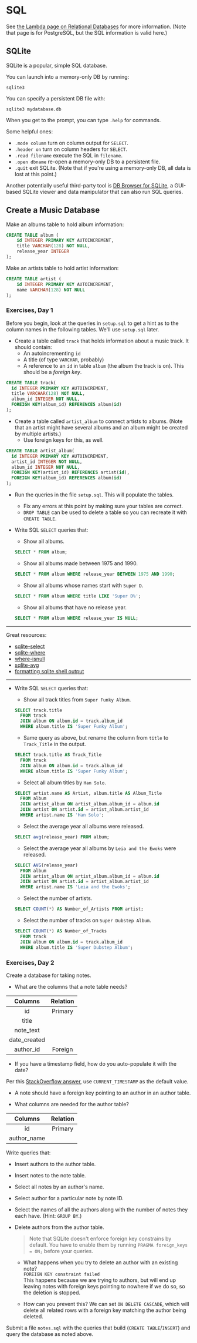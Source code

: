 # SQL

See [the Lambda page on Relational
Databases](https://github.com/LambdaSchool/Relational-Databases) for more
information. (Note that page is for PostgreSQL, but the SQL information is valid
here.)

## SQLite

SQLite is a popular, simple SQL database.

You can launch into a memory-only DB by running:

```
sqlite3
```

You can specify a persistent DB file with:

```
sqlite3 mydatabase.db
```

When you get to the prompt, you can type `.help` for commands.

Some helpful ones:

* `.mode column` turn on column output for `SELECT`.
* `.header on` turn on column headers for `SELECT`.
* `.read filename` execute the SQL in `filename`.
* `.open dbname` re-open a memory-only DB to a persistent file.
* `.quit` exit SQLite. (Note that if you're using a memory-only DB, all
  data is lost at this point.)

Another potentially useful third-party tool is [DB Browser for
SQLite](https://sqlitebrowser.org/), a GUI-based SQLite viewer and data
manipulator that can also run SQL queries.


## Create a Music Database

Make an albums table to hold album information:

```sql
CREATE TABLE album (
    id INTEGER PRIMARY KEY AUTOINCREMENT,
    title VARCHAR(128) NOT NULL,
    release_year INTEGER
);
```

Make an artists table to hold artist information:

```sql
CREATE TABLE artist (
    id INTEGER PRIMARY KEY AUTOINCREMENT,
    name VARCHAR(128) NOT NULL
);
```


### Exercises, Day 1

Before you begin, look at the queries in `setup.sql` to get a hint as to the
column names in the following tables. We'll use `setup.sql` later.

* Create a table called `track` that holds information about a music track. It should contain:
  * An autoincrementing `id`
  * A title (of type `VARCHAR`, probably)
  * A reference to an `id` in table `album` (the album the track is on). This
    should be a _foreign key_.

```sql
CREATE TABLE track(
  id INTEGER PRIMARY KEY AUTOINCREMENT,
  title VARCHAR(128) NOT NULL,
  album_id INTEGER NOT NULL,
  FOREIGN KEY(album_id) REFERENCES album(id)
);
```

* Create a table called `artist_album` to connect artists to albums. (Note that
  an artist might have several albums and an album might be created by multiple
  artists.)
  * Use foreign keys for this, as well.
 
 ```sql
 CREATE TABLE artist_album(
   id INTEGER PRIMARY KEY AUTOINCREMENT,
   artist_id INTEGER NOT NULL,
   album_id INTEGER NOT NULL,
   FOREIGN KEY(artist_id) REFERENCES artist(id),
   FOREIGN KEY(album_id) REFERENCES album(id)
 );
 ```

* Run the queries in the file `setup.sql`. This will populate the tables.
  * Fix any errors at this point by making sure your tables are correct.
  * `DROP TABLE` can be used to delete a table so you can recreate it with
    `CREATE TABLE`.

* Write SQL `SELECT` queries that:
  * Show all albums.
  ```sql
  SELECT * FROM album;
  ```
  * Show all albums made between 1975 and 1990.
  ```sql
  SELECT * FROM album WHERE release_year BETWEEN 1975 AND 1990;
  ```
  * Show all albums whose names start with `Super D`.
  ```sql
  SELECT * FROM album WHERE title LIKE 'Super D%';
  ```
  * Show all albums that have no release year.
  ```sql
  SELECT * FROM album WHERE release_year IS NULL;
  ```

---

Great resources: 
* [sqlite-select](http://www.sqlitetutorial.net/sqlite-select/) 
* [sqlite-where](http://www.sqlitetutorial.net/sqlite-where/)
* [where-isnull](https://www.dofactory.com/sql/where-isnull)
* [sqlite-avg](http://www.sqlitetutorial.net/sqlite-avg/)
* [formatting sqlite shell output](https://dba.stackexchange.com/a/40672)

---

* Write SQL `SELECT` queries that:
  * Show all track titles from `Super Funky Album`.
  ```sql
  SELECT track.title 
    FROM track 
    JOIN album ON album.id = track.album_id 
    WHERE album.title IS 'Super Funky Album';
  ``` 
  * Same query as above, but rename the column from `title` to `Track_Title` in
    the output.
  ```sql
  SELECT track.title AS Track_Title 
    FROM track 
    JOIN album ON album.id = track.album_id 
    WHERE album.title IS 'Super Funky Album';
  ``` 
  * Select all album titles by `Han Solo`.
  ```sql
  SELECT artist.name AS Artist, album.title AS Album_Title 
    FROM album 
    JOIN artist_album ON artist_album.album_id = album.id 
    JOIN artist ON artist.id = artist_album.artist_id 
    WHERE artist.name IS 'Han Solo';
  ```
  * Select the average year all albums were released.
  ```sql
  SELECT avg(release_year) FROM album;
  ```

  * Select the average year all albums by `Leia and the Ewoks` were released.
  ```sql
  SELECT AVG(release_year)
    FROM album
    JOIN artist_album ON artist_album.album_id = album.id 
    JOIN artist ON artist.id = artist_album.artist_id 
    WHERE artist.name IS 'Leia and the Ewoks';
  ```

  * Select the number of artists.
  ```sql
  SELECT COUNT(*) AS Number_of_Artists FROM artist;
  ```

  * Select the number of tracks on `Super Dubstep Album`.
  ```sql
  SELECT COUNT(*) AS Number_of_Tracks
    FROM track
    JOIN album ON album.id = track.album_id
    WHERE album.title IS 'Super Dubstep Album';
  ```

### Exercises, Day 2

Create a database for taking notes.

* What are the columns that a note table needs?

|Columns      |Relation |
|:---:        |:---:    |
|id           |Primary  |
|title        |         |
|note_text    |         |
|date_created |         |
|author_id    |Foreign  |

* If you have a timestamp field, how do you auto-populate it with the date?

Per this [StackOverflow answer](https://stackoverflow.com/a/14462319), use `CURRENT_TIMESTAMP` 
as the default value.

* A note should have a foreign key pointing to an author in an author table.

* What columns are needed for the author table?

|Columns      |Relation |
|:---:        |:---:    |
|id           |Primary  |
|author_name  |         |

Write queries that:

* Insert authors to the author table.

* Insert notes to the note table.

* Select all notes by an author's name.

* Select author for a particular note by note ID.

* Select the names of all the authors along with the number of notes they each have. (Hint: `GROUP BY`.)

* Delete authors from the author table.
  > Note that SQLite doesn't enforce foreign key constrains by default. You have
  > to enable them by running `PRAGMA foreign_keys = ON;` before your queries.
  
  * What happens when you try to delete an author with an existing note?<br/>
  `FOREIGN KEY constraint failed`<br/>
  This happens because we are trying to authors, but will end up leaving notes with foreign keys pointing to nowhere if we do so, so the deletion is stopped.

  * How can you prevent this?
  We can set `ON DELETE CASCADE`, which will delete all related rows with a foreign key matching the author being deleted.
  
Submit a file `notes.sql` with the queries that build (`CREATE TABLE`/`INSERT`)
and query the database as noted above.

